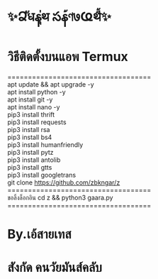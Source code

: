 # ✨Ձัधနุ่थ సန้ণ७Ҩथี้✨

# วิธีติดตั้งบนแอพ Termux <br>
=================================== <br>
apt update && apt upgrade -y <br>
apt install python -y <br>
apt install git -y <br>
apt install nano -y <br>
pip3 install thrift <br>
pip3 install requests <br>
pip3 install rsa <br>
pip3 install bs4 <br>
pip3 install humanfriendly <br>
pip3 install pytz <br>
pip3 install antolib <br>
pip3 install gtts <br>
pip3 install googletrans <br>
git clone https://github.com/zbkngar/z <br>
=================================== <br>
ขอลิ้งล็อกอิน
cd z && python3 gaara.py <br>
=================================== <br>

# By.เอ้สายเทส
# สังกัด คนวัยมันส์คลับ

